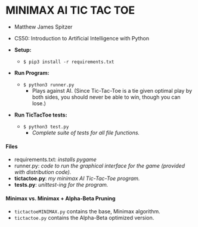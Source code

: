 # MINIMAX AI TIC TAC TOE
- Matthew James Spitzer
- CS50: Introduction to Artificial Intelligence with Python

- **Setup:**
   - ```$ pip3 install -r requirements.txt```
- **Run Program:**
  - ```$ python3 runner.py```
    - Plays against AI. (Since Tic-Tac-Toe is a tie given optimal play by both sides, you should never be able to win, though you can lose.)
- **Run TicTacToe tests:**
  - ```$ python3 test.py```
    - *Complete suite of tests for all file functions.*

#### Files
- requirements.txt: *installs pygame*
- runner.py: *code to run the graphical interface for the game (provided with distribution code).*
- **tictactoe.py**: *my minimax AI Tic-Tac-Toe program.*
- **tests.py**: *unittest-ing for the program.*



#### Minimax vs. Minimax + Alpha-Beta Pruning
- ```tictactoeMINIMAX.py``` contains the base, Minimax algorithm.
- ```tictactoe.py``` contains the Alpha-Beta optimized version.
